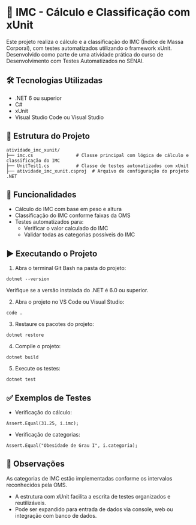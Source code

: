 # 🧮 IMC - Cálculo e Classificação com xUnit
Este projeto realiza o cálculo e a classificação do IMC (Índice de Massa Corporal), com testes automatizados utilizando o framework xUnit. Desenvolvido como parte de uma atividade prática do curso de Desenvolvimento com Testes Automatizados no SENAI.

## 🛠 Tecnologias Utilizadas
 - .NET 6 ou superior
 - C#
 - xUnit
 - Visual Studio Code ou Visual Studio
   
## 📁 Estrutura do Projeto
```
atividade_imc_xunit/
├── imc.cs                # Classe principal com lógica de cálculo e classificação do IMC
├── UnitTest1.cs          # Classe de testes automatizados com xUnit
├── atividade_imc_xunit.csproj  # Arquivo de configuração do projeto .NET
```
## 🔣 Funcionalidades
- Cálculo do IMC com base em peso e altura
- Classificação do IMC conforme faixas da OMS
- Testes automatizados para:
  - Verificar o valor calculado do IMC
  - Validar todas as categorias possíveis do IMC
 
## ▶️ Executando o Projeto
1. Abra o terminal Git Bash na pasta do projeto:
```
dotnet --version
```
  Verifique se a versão instalada do .NET é 6.0 ou superior.
  
2. Abra o projeto no VS Code ou Visual Studio: 
```
code .
```
3. Restaure os pacotes do projeto:
```
dotnet restore
```
4. Compile o projeto:
```
dotnet build
```
5. Execute os testes:
```
dotnet test
```


## ✅ Exemplos de Testes
- Verificação do cálculo:
```
Assert.Equal(31.25, i.imc);
```
- Verificação de categorias:
```
Assert.Equal("Obesidade de Grau I", i.categoria);
```
## 📌 Observações
As categorias de IMC estão implementadas conforme os intervalos reconhecidos pela OMS.

- A estrutura com xUnit facilita a escrita de testes organizados e reutilizáveis.
- Pode ser expandido para entrada de dados via console, web ou integração com banco de dados.



